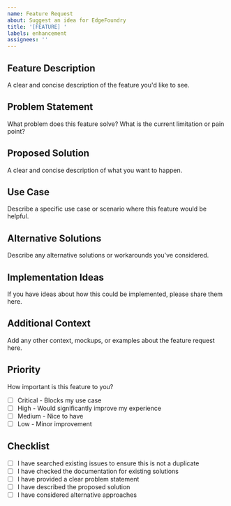 ```yaml
---
name: Feature Request
about: Suggest an idea for EdgeFoundry
title: '[FEATURE] '
labels: enhancement
assignees: ''
---
```


## Feature Description
A clear and concise description of the feature you'd like to see.

## Problem Statement
What problem does this feature solve? What is the current limitation or pain point?

## Proposed Solution
A clear and concise description of what you want to happen.

## Use Case
Describe a specific use case or scenario where this feature would be helpful.

## Alternative Solutions
Describe any alternative solutions or workarounds you've considered.

## Implementation Ideas
If you have ideas about how this could be implemented, please share them here.

## Additional Context
Add any other context, mockups, or examples about the feature request here.

## Priority
How important is this feature to you?
- [ ] Critical - Blocks my use case
- [ ] High - Would significantly improve my experience
- [ ] Medium - Nice to have
- [ ] Low - Minor improvement

## Checklist
- [ ] I have searched existing issues to ensure this is not a duplicate
- [ ] I have checked the documentation for existing solutions
- [ ] I have provided a clear problem statement
- [ ] I have described the proposed solution
- [ ] I have considered alternative approaches
